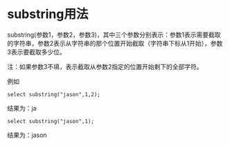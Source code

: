 # substring用法

substring(参数1，参数2，参数3)，其中三个参数分别表示：参数1表示需要截取的字符串，参数2表示从字符串的那个位置开始截取（字符串下标从1开始），参数3表示要截取多少位。

注：如果参数3不填，表示截取从参数2指定的位置开始剩下的全部字符。

例如
```
select substring("jason",1,2);
```
结果为：ja
```
select substring("jason",1);
```
结果为：jason
